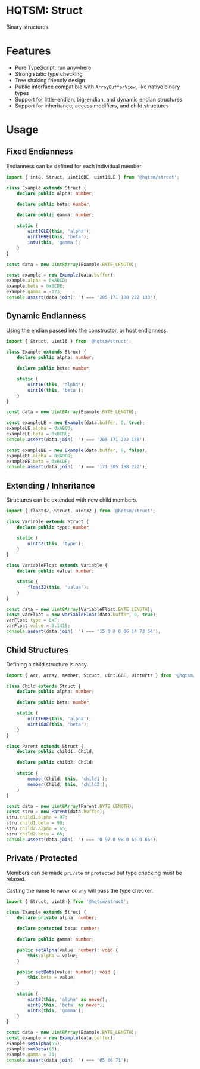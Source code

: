 # HQTSM: Struct

Binary structures

# Features

- Pure TypeScript, run anywhere
- Strong static type checking
- Tree shaking friendly design
- Public interface compatible with `ArrayBufferView`, like native binary types
- Support for little-endian, big-endian, and dynamic endian structures
- Support for inheritance, access modifiers, and child structures

# Usage

## Fixed Endianness

Endianness can be defined for each individual member.

```ts
import { int8, Struct, uint16BE, uint16LE } from '@hqtsm/struct';

class Example extends Struct {
	declare public alpha: number;

	declare public beta: number;

	declare public gamma: number;

	static {
		uint16LE(this, 'alpha');
		uint16BE(this, 'beta');
		int8(this, 'gamma');
	}
}

const data = new Uint8Array(Example.BYTE_LENGTH);

const example = new Example(data.buffer);
example.alpha = 0xABCD;
example.beta = 0xBCDE;
example.gamma = -123;
console.assert(data.join(' ') === '205 171 188 222 133');
```

## Dynamic Endianness

Using the endian passed into the constructor, or host endianness.

```ts
import { Struct, uint16 } from '@hqtsm/struct';

class Example extends Struct {
	declare public alpha: number;

	declare public beta: number;

	static {
		uint16(this, 'alpha');
		uint16(this, 'beta');
	}
}

const data = new Uint8Array(Example.BYTE_LENGTH);

const exampleLE = new Example(data.buffer, 0, true);
exampleLE.alpha = 0xABCD;
exampleLE.beta = 0xBCDE;
console.assert(data.join(' ') === '205 171 222 188');

const exampleBE = new Example(data.buffer, 0, false);
exampleBE.alpha = 0xABCD;
exampleBE.beta = 0xBCDE;
console.assert(data.join(' ') === '171 205 188 222');
```

## Extending / Inheritance

Structures can be extended with new child members.

```ts
import { float32, Struct, uint32 } from '@hqtsm/struct';

class Variable extends Struct {
	declare public type: number;

	static {
		uint32(this, 'type');
	}
}

class VariableFloat extends Variable {
	declare public value: number;

	static {
		float32(this, 'value');
	}
}

const data = new Uint8Array(VariableFloat.BYTE_LENGTH);
const varFloat = new VariableFloat(data.buffer, 0, true);
varFloat.type = 0xF;
varFloat.value = 3.1415;
console.assert(data.join(' ') === '15 0 0 0 86 14 73 64');
```

## Child Structures

Defining a child structure is easy.

```ts
import { Arr, array, member, Struct, uint16BE, Uint8Ptr } from '@hqtsm/struct';

class Child extends Struct {
	declare public alpha: number;

	declare public beta: number;

	static {
		uint16BE(this, 'alpha');
		uint16BE(this, 'beta');
	}
}

class Parent extends Struct {
	declare public child1: Child;

	declare public child2: Child;

	static {
		member(Child, this, 'child1');
		member(Child, this, 'child2');
	}
}

const data = new Uint8Array(Parent.BYTE_LENGTH);
const stru = new Parent(data.buffer);
stru.child1.alpha = 97;
stru.child1.beta = 98;
stru.child2.alpha = 65;
stru.child2.beta = 66;
console.assert(data.join(' ') === '0 97 0 98 0 65 0 66');
```

## Private / Protected

Members can be made `private` or `protected` but type checking must be relaxed.

Casting the name to `never` or `any` will pass the type checker.

```ts
import { Struct, uint8 } from '@hqtsm/struct';

class Example extends Struct {
	declare private alpha: number;

	declare protected beta: number;

	declare public gamma: number;

	public setAlpha(value: number): void {
		this.alpha = value;
	}

	public setBeta(value: number): void {
		this.beta = value;
	}

	static {
		uint8(this, 'alpha' as never);
		uint8(this, 'beta' as never);
		uint8(this, 'gamma');
	}
}

const data = new Uint8Array(Example.BYTE_LENGTH);
const example = new Example(data.buffer);
example.setAlpha(65);
example.setBeta(66);
example.gamma = 71;
console.assert(data.join(' ') === '65 66 71');
```
